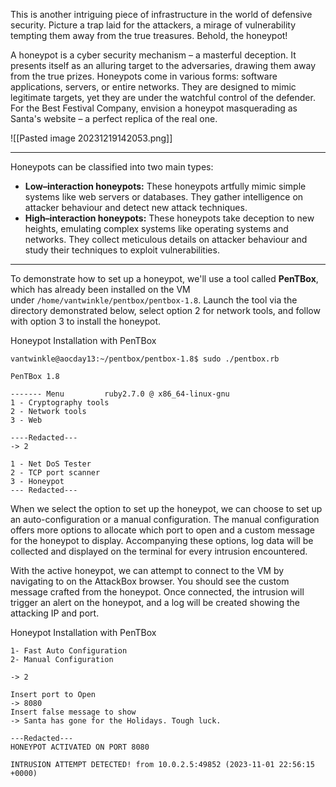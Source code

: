 This is another intriguing piece of infrastructure in the world of defensive security. Picture a trap laid for the attackers, a mirage of vulnerability tempting them away from the true treasures. Behold, the honeypot!

A honeypot is a cyber security mechanism – a masterful deception. It presents itself as an alluring target to the adversaries, drawing them away from the true prizes. Honeypots come in various forms: software applications, servers, or entire networks. They are designed to mimic legitimate targets, yet they are under the watchful control of the defender. For the Best Festival Company, envision a honeypot masquerading as Santa's website – a perfect replica of the real one.

![[Pasted image 20231219142053.png]]


---

Honeypots can be classified into two main types:

- **Low–interaction honeypots:** These honeypots artfully mimic simple systems like web servers or databases. They gather intelligence on attacker behaviour and detect new attack techniques.
- **High–interaction honeypots:** These honeypots take deception to new heights, emulating complex systems like operating systems and networks. They collect meticulous details on attacker behaviour and study their techniques to exploit vulnerabilities.

---


To demonstrate how to set up a honeypot, we'll use a tool called **PenTBox**, which has already been installed on the VM under `/home/vantwinkle/pentbox/pentbox-1.8`. Launch the tool via the directory demonstrated below, select option 2 for network tools, and follow with option 3 to install the honeypot.



Honeypot Installation with PenTBox

```shell-session
vantwinkle@aocday13:~/pentbox/pentbox-1.8$ sudo ./pentbox.rb
           
PenTBox 1.8
           
------- Menu         ruby2.7.0 @ x86_64-linux-gnu
1 - Cryptography tools
2 - Network tools
3 - Web
           
----Redacted---
-> 2
           
1 - Net DoS Tester
2 - TCP port scanner
3 - Honeypot
--- Redacted---
```

When we select the option to set up the honeypot, we can choose to set up an auto-configuration or a manual configuration. The manual configuration offers more options to allocate which port to open and a custom message for the honeypot to display. Accompanying these options, log data will be collected and displayed on the terminal for every intrusion encountered.

With the active honeypot, we can attempt to connect to the VM by navigating to on the AttackBox browser. You should see the custom message crafted from the honeypot. Once connected, the intrusion will trigger an alert on the honeypot, and a log will be created showing the attacking IP and port.  

Honeypot Installation with PenTBox

```shell-session
1- Fast Auto Configuration
2- Manual Configuration
           
-> 2
           
Insert port to Open
-> 8080
Insert false message to show
-> Santa has gone for the Holidays. Tough luck.
           
---Redacted---
HONEYPOT ACTIVATED ON PORT 8080

INTRUSION ATTEMPT DETECTED! from 10.0.2.5:49852 (2023-11-01 22:56:15 +0000)
```